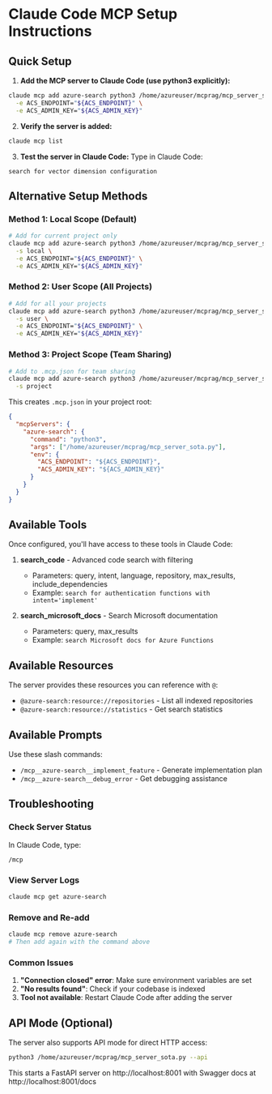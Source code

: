 # Claude Code MCP Setup Instructions

## Quick Setup

1. **Add the MCP server to Claude Code (use python3 explicitly):**
```bash
claude mcp add azure-search python3 /home/azureuser/mcprag/mcp_server_sota.py \
  -e ACS_ENDPOINT="${ACS_ENDPOINT}" \
  -e ACS_ADMIN_KEY="${ACS_ADMIN_KEY}"
```

2. **Verify the server is added:**
```bash
claude mcp list
```

3. **Test the server in Claude Code:**
Type in Claude Code:
```
search for vector dimension configuration
```

## Alternative Setup Methods

### Method 1: Local Scope (Default)
```bash
# Add for current project only
claude mcp add azure-search python3 /home/azureuser/mcprag/mcp_server_sota.py \
  -s local \
  -e ACS_ENDPOINT="${ACS_ENDPOINT}" \
  -e ACS_ADMIN_KEY="${ACS_ADMIN_KEY}"
```

### Method 2: User Scope (All Projects)
```bash
# Add for all your projects
claude mcp add azure-search python3 /home/azureuser/mcprag/mcp_server_sota.py \
  -s user \
  -e ACS_ENDPOINT="${ACS_ENDPOINT}" \
  -e ACS_ADMIN_KEY="${ACS_ADMIN_KEY}"
```

### Method 3: Project Scope (Team Sharing)
```bash
# Add to .mcp.json for team sharing
claude mcp add azure-search python3 /home/azureuser/mcprag/mcp_server_sota.py \
  -s project
```

This creates `.mcp.json` in your project root:
```json
{
  "mcpServers": {
    "azure-search": {
      "command": "python3",
      "args": ["/home/azureuser/mcprag/mcp_server_sota.py"],
      "env": {
        "ACS_ENDPOINT": "${ACS_ENDPOINT}",
        "ACS_ADMIN_KEY": "${ACS_ADMIN_KEY}"
      }
    }
  }
}
```

## Available Tools

Once configured, you'll have access to these tools in Claude Code:

1. **search_code** - Advanced code search with filtering
   - Parameters: query, intent, language, repository, max_results, include_dependencies
   - Example: `search for authentication functions with intent='implement'`

2. **search_microsoft_docs** - Search Microsoft documentation
   - Parameters: query, max_results
   - Example: `search Microsoft docs for Azure Functions`

## Available Resources

The server provides these resources you can reference with `@`:

- `@azure-search:resource://repositories` - List all indexed repositories
- `@azure-search:resource://statistics` - Get search statistics

## Available Prompts

Use these slash commands:

- `/mcp__azure-search__implement_feature` - Generate implementation plan
- `/mcp__azure-search__debug_error` - Get debugging assistance

## Troubleshooting

### Check Server Status
In Claude Code, type:
```
/mcp
```

### View Server Logs
```bash
claude mcp get azure-search
```

### Remove and Re-add
```bash
claude mcp remove azure-search
# Then add again with the command above
```

### Common Issues

1. **"Connection closed" error**: Make sure environment variables are set
2. **"No results found"**: Check if your codebase is indexed
3. **Tool not available**: Restart Claude Code after adding the server

## API Mode (Optional)

The server also supports API mode for direct HTTP access:
```bash
python3 /home/azureuser/mcprag/mcp_server_sota.py --api
```

This starts a FastAPI server on http://localhost:8001 with Swagger docs at http://localhost:8001/docs